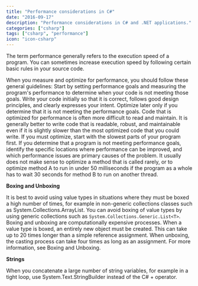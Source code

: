 ```yaml
---
title: "Performance considerations in C#"
date: "2016-09-17"
description: "Performance considerations in C# and .NET applications."
categories: ["csharp"]
tags: ["csharp", "performance"]
icon: "icon-csharp"
---
```



The term performance generally refers to the execution speed of a program. You can sometimes increase execution speed by following certain basic rules in your source code.

When you measure and optimize for performance, you should follow these general guidelines:
Start by setting performance goals and measuring the program's performance to determine when your code is not meeting those goals.
Write your code initially so that it is correct, follows good design principles, and clearly expresses your intent. Optimize later only if you determine that it is not meeting the performance goals. Code that is optimized for performance is often more difficult to read and maintain. It is generally better to write code that is readable, robust, and maintainable even if it is slightly slower than the most optimized code that you could write.
If you must optimize, start with the slowest parts of your program first. If you determine that a program is not meeting performance goals, identify the specific locations where performance can be improved, and which performance issues are primary causes of the problem. It usually does not make sense to optimize a method that is called rarely, or to optimize method A to run in under 50 milliseconds if the program as a whole has to wait 30 seconds for method B to run on another thread.

**Boxing and Unboxing**

It is best to avoid using value types in situations where they must be boxed a high number of times, for example in non-generic collections classes such as System.Collections.ArrayList. You can avoid boxing of value types by using generic collections such as `System.Collections.Generic.List<T>`. Boxing and unboxing are computationally expensive processes. When a value type is boxed, an entirely new object must be created. This can take up to 20 times longer than a simple reference assignment. When unboxing, the casting process can take four times as long as an assignment. For more information, see Boxing and Unboxing.

**Strings**

When you concatenate a large number of string variables, for example in a tight loop, use System.Text.StringBuilder instead of the C# + operator.

